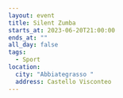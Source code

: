 ```yaml
---
layout: event
title: Silent Zumba
starts_at: 2023-06-20T21:00:00
ends_at: ""
all_day: false
tags:
  - Sport
location:
  city: "Abbiategrasso "
  address: Castello Visconteo
---
```

